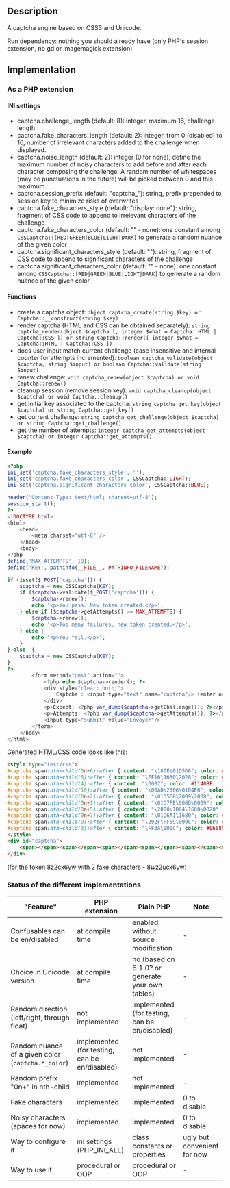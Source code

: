 ## Description

A captcha engine based on CSS3 and Unicode.

Run dependency: nothing you should already have (only PHP's session extension, no gd or imagemagick extension)

## Implementation

### As a PHP extension

#### INI settings

* captcha.challenge_length (default: 8): integer, maximum 16, challenge length.
* captcha.fake_characters_length (default: 2): integer, from 0 (disabled) to 16, number of irrelevant characters added to the challenge when displayed.
* captcha.noise_length (default: 2): integer (0 for none), define the maximum number of noisy characters to add before and after each character composing the challenge. A random number of whitespaces (may be punctuations in the future) will be picked between 0 and this maximum.
* captcha.session_prefix (default: "captcha_"): string, prefix prepended to session key to minimize risks of overwrites
* captcha.fake_characters_style (default: "display: none"): string, fragment of CSS code to append to irrelevant characters of the challenge
* captcha.fake_characters_color (default: "" - none): one constant among `CSSCaptcha::[RED|GREEN|BLUE|LIGHT|DARK]` to generate a random nuance of the given color
* captcha.significant_characters_style (default: ""): string, fragment of CSS code to append to significant characters of the challenge
* captcha.significant_characters_color (default: "" - none): one constant among `CSSCaptcha::[RED|GREEN|BLUE|LIGHT|DARK]` to generate a random nuance of the given color

#### Functions

* create a captcha object: `object captcha_create(string $key) or Captcha::__construct(string $key)`
* render captcha (HTML and CSS can be obtained separately): `string captcha_render(object $captcha [, integer $what = Captcha::HTML | Captcha::CSS ]) or string Captcha::render([ integer $what = Captcha::HTML | Captcha::CSS ])`
* does user input match current challenge (case insensitive and internal counter for attempts incremented): `boolean captcha_validate(object $captcha, string $input) or boolean Captcha::validate(string $input)`
* renew challenge: `void captcha_renew(object $captcha) or void Captcha::renew()`
* cleanup session (remove session key): `void captcha_cleanup(object $captcha) or void Captcha::cleanup()`
* get initial key associated to the captcha: `string captcha_get_key(object $captcha) or string Captcha::get_key()`
* get current challenge: `string captcha_get_challenge(object $captcha) or string Captcha::get_challenge()`
* get the number of attempts: `integer captcha_get_attempts(object $captcha) or integer Captcha::get_attempts()`

#### Example

```php
<?php
ini_set('captcha.fake_characters_style', '');
ini_set('captcha.fake_characters_color', CSSCaptcha::LIGHT);
ini_set('captcha.significant_characters_color', CSSCaptcha::BLUE);

header('Content-Type: text/html; charset=utf-8');
session_start();
?>
<!DOCTYPE html>
<html>
    <head>
        <meta charset="utf-8" />
    </head>
    <body>
<?php
define('MAX_ATTEMPTS', 10);
define('KEY', pathinfo(__FILE__, PATHINFO_FILENAME));

if (isset($_POST['captcha'])) {
    $captcha = new CSSCaptcha(KEY);
    if ($captcha->validate($_POST['captcha'])) {
        $captcha->renew();
        echo '<p>You pass. New token created.</p>';
    } else if ($captcha->getAttempts() >= MAX_ATTEMPTS) {
        $captcha->renew();
        echo '<p>Too many failures, new token created.</p>';
    } else {
        echo '<p>You fail.</p>';
    }
} else  {
    $captcha = new CSSCaptcha(KEY);
}
?>
        <form method="post" action="">
            <?php echo $captcha->render(); ?>
            <div style="clear: both;">
                Captcha : <input type="text" name="captcha"/> (enter only blue characters)
            </div>
            <p>Expect: <?php var_dump($captcha->getChallenge()); ?></p>
            <p>Attempts: <?php var_dump($captcha->getAttempts()); ?></p>
            <input type="submit" value="Envoyer"/>
        </form>
    </body>
</html>
```

Generated HTML/CSS code looks like this:
```html
<style type="text/css">
#captcha span:nth-child(0n+6):after { content: "\180E\01D5D6"; color: #095CC3;  }
#captcha span:nth-child(8):after { content: "\FF16\1680\2028"; color: #000AD1;  }
#captcha span:nth-child(4):after { content: "\00B2"; color: #1140BF;  }
#captcha span:nth-child(10):after { content: "\00A0\2006\01D4E6"; color: #1F5FEA;  }
#captcha span:nth-child(0n+2):after { content: "\01D568\2009\2008"; color: #EEF5E5;  }
#captcha span:nth-child(0n+1):after { content: "\01D7FE\000D\0009"; color: #1721BA;  }
#captcha span:nth-child(0n+5):after { content: "\2000\1D64\1680\0020"; color: #EDF8F6;  }
#captcha span:nth-child(0n+7):after { content: "\01D6A1\1680"; color: #1133BB;  }
#captcha span:nth-child(9):after { content: "\202F\FF59\000C"; color: #1351CD;  }
#captcha span:nth-child(3):after { content: "\FF3A\000C"; color: #0668CB;  }
</style>
<div id="captcha">
    <span></span><span></span><span></span><span></span><span></span><span></span><span></span><span></span><span></span><span></span>
</div>
```
(for the token 8z2cx6yw with 2 fake characters - 8*w*z2*u*cx6yw)

### Status of the different implementations

| "Feature" | PHP extension | Plain PHP | Note |
| --------- | ------------- | --------- | ---- |
| Confusables can be en/disabled | at compile time | enabled without source modification | - |
| Choice in Unicode version | at compile time | no (based on 6.1.0? or generate your own tables) | - |
| Random direction (left/right, through float) | not implemented | implemented (for testing, can be en/disabled) | - |
| Random nuance of a given color (`captcha.*_color`) | implemented (for testing, can be en/disabled) | not implemented | - |
| Random prefix "0n+" in nth-child | implemented | not implemented | - |
| Fake characters | implemented | implemented | 0 to disable |
| Noisy characters (spaces for now) | implemented | implemented | 0 to disable |
| Way to configure it | ini settings (PHP_INI_ALL) | class constants or properties | ugly but convenient for now |
| Way to use it | procedural or OOP | procedural or OOP | - |
